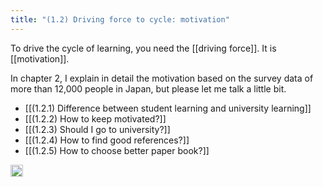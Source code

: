```yaml
---
title: "(1.2) Driving force to cycle: motivation"
---
```


To drive the cycle of learning, you need the [[driving force]]. It is [[motivation]].

In chapter 2, I explain in detail the motivation based on the survey data of more than 12,000 people in Japan, but please let me talk a little bit.

- [[(1.2.1) Difference between student learning and university learning]]
- [[(1.2.2) How to keep motivated?]]
- [[(1.2.3) Should I go to university?]]
- [[(1.2.4) How to find good references?]]
- [[(1.2.5) How to choose better paper book?]]

<img src='https://scrapbox.io/api/pages/nishio-en/en/icon' alt='en.icon' height="19.5"/>